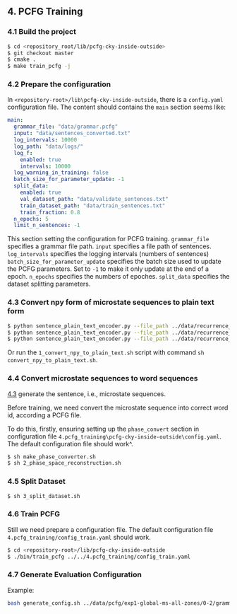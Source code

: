 ## 4. PCFG Training
### 4.1  Build the project
``` bash
$ cd <repository_root/lib/pcfg-cky-inside-outside>
$ git checkout master
$ cmake .
$ make train_pcfg -j
```

### 4.2  Prepare the configuration
In `<repository-root>/lib\pcfg-cky-inside-outside`, there is a `config.yaml` configuration file.
The content should contains the `main` section seems like:

``` yaml
main:
  grammar_file: "data/grammar.pcfg"
  input: "data/sentences_converted.txt"
  log_intervals: 10000
  log_path: "data/logs/"
  log_f:
    enabled: true
    intervals: 10000
  log_warning_in_training: false
  batch_size_for_parameter_update: -1
  split_data:
    enabled: true
    val_dataset_path: "data/validate_sentences.txt" 
    train_dataset_path: "data/train_sentences.txt"
    train_fraction: 0.8
  n_epochs: 5
  limit_n_sentences: -1
```
This section setting the configuration for PCFG training.
`grammar_file` specifies a grammar file path.
`input` specifies a file path of sentences.
`log_intervals` specifies the logging intervals (numbers of sentences)
`batch_size_for_parameter_update` specifies the batch size used to update the PCFG parameters. Set to `-1` to make it only update at the end of a epoch. 
`n_epochs` specifies the numbers of epoches.
`split_data` specifies the dataset splitting  parameters.

### 4.3 Convert npy form of microstate sequences to plain text form
``` bash
$ python sentence_plain_text_encoder.py --file_path ../data/recurrence_sentences/epileptic_eeg_dataset/seizure_integrated_all_d2_s4.npy --output_file_path ../data/recurrence_sentences/epileptic_eeg_dataset/seizure_integrated_all_d2_s4.txt
$ python sentence_plain_text_encoder.py --file_path ../data/recurrence_sentences/epileptic_eeg_dataset/normal_integrated_all_d2_s4.npy --output_file_path ../data/recurrence_sentences/epileptic_eeg_dataset/normal_integrated_all_d2_s4.txt
$ python sentence_plain_text_encoder.py --file_path ../data/recurrence_sentences/epileptic_eeg_dataset/pre-epileptic_integrated_all_d2_s4.npy --output_file_path ../data/recurrence_sentences/epileptic_eeg_dataset/pre-epileptic_integrated_all_d2_s4.txt
```
Or run the `1_convert_npy_to_plain_text.sh` script with command `sh convert_npy_to_plain_text.sh`.


### 4.4 Convert microstate sequences to word sequences
[4.3](./README.md#43-convert-npy-files-to-txt-files) generate the sentence, i.e., microstate sequences.

Before training, we need convert the microstate sequence into correct word id, according a PCFG file.

To do this, firstly, ensuring setting up the `phase_convert` section in configuration file `4.pcfg_training\pcfg-cky-inside-outside\config.yaml`. 
The default configuration file should work^.

``` bash
$ sh make_phase_converter.sh
$ sh 2_phase_space_reconstruction.sh
```


### 4.5 Split Dataset
``` bash
$ sh 3_split_dataset.sh
```

### 4.6 Train PCFG
Still we need prepare a configuration file.
The default configuration file `4.pcfg_training/config_train.yaml` should work.

``` bash
$ cd <repository-root>/lib/pcfg-cky-inside-outside
$ ./bin/train_pcfg ../../4.pcfg_training/config_train.yaml
```



### 4.7 Generate Evaluation Configuration
Example:

``` bash
bash generate_config.sh ../data/pcfg/exp1-global-ms-all-zones/0-2/grammar_log_partition_1_epoch_0.pcfg ../data/recurrence_sentences/epileptic_eeg_dataset/sentence_converted/all_zones/val_sentences.txt ../data/recurrence_sentences/epileptic_eeg_dataset/sentence_converted/all_zones/val_repetitions.txt 
```